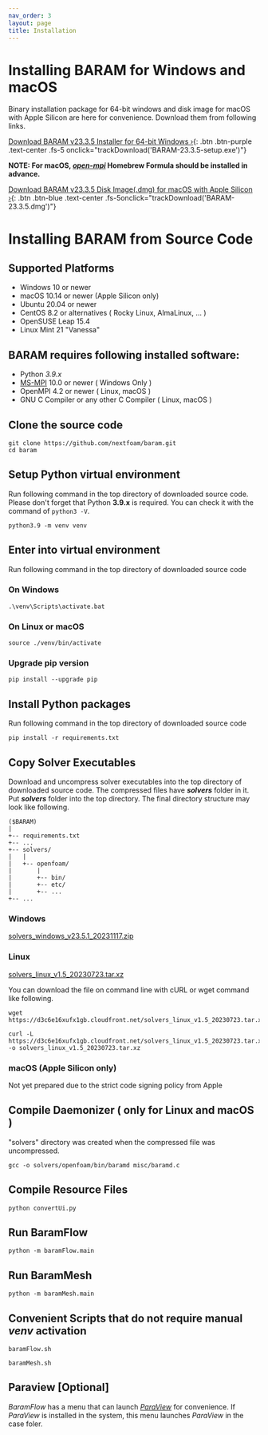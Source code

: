 ```yaml
---
nav_order: 3
layout: page
title: Installation
---
```


# Installing BARAM for Windows and macOS
Binary installation package for 64-bit windows and disk image for macOS with Apple Silicon are here for convenience.
Download them from following links.

[Download BARAM v23.3.5 Installer for 64-bit Windows ›](https://d3c6e16xufx1gb.cloudfront.net/BARAM-23.3.5-setup.exe){: .btn .btn-purple .text-center .fs-5 onclick="trackDownload('BARAM-23.3.5-setup.exe')"}

<!--[Download BARAM v23.3.5 Installer for 64-bit Windows ›](https://d3c6e16xufx1gb.cloudfront.net/BARAM-23.3.5-setup.exe){: .btn .btn-purple .text-center .fs-5}-->

**NOTE: For macOS, [*open-mpi*](https://formulae.brew.sh/formula/open-mpi) Homebrew Formula should be installed in advance.**

[Download BARAM v23.3.5 Disk Image(.dmg) for macOS with Apple Silicon ›](https://d3c6e16xufx1gb.cloudfront.net/BARAM-23.3.5.dmg){: .btn .btn-blue .text-center .fs-5onclick="trackDownload('BARAM-23.3.5.dmg')"}

<!--[Download BARAM v23.3.5 Disk Image(.dmg) for macOS with Apple Silicon ›](https://d3c6e16xufx1gb.cloudfront.net/BARAM-23.3.5.dmg){: .btn .btn-blue .text-center .fs-5}-->

# Installing BARAM from Source Code

## Supported Platforms
* Windows 10 or newer
* macOS 10.14 or newer (Apple Silicon only)
* Ubuntu 20.04 or newer
* CentOS 8.2 or alternatives ( Rocky Linux, AlmaLinux, ... )
* OpenSUSE Leap 15.4
* Linux Mint 21 "Vanessa"

## BARAM requires following installed software:

* Python *3.9.x*
* [MS-MPI](https://docs.microsoft.com/en-us/message-passing-interface/microsoft-mpi) 10.0 or newer ( Windows Only )
* OpenMPI 4.2 or newer ( Linux, macOS )
* GNU C Compiler or any other C Compiler ( Linux, macOS )

## Clone the source code
```commandline
git clone https://github.com/nextfoam/baram.git
cd baram
```

## Setup Python virtual environment

Run following command in the top directory of downloaded source code.
Please don't forget that Python **3.9.x** is required.
You can check it with the command of `python3 -V`.

```commandline
python3.9 -m venv venv
```

## Enter into virtual environment
Run following command in the top directory of downloaded source code

### On Windows
```commandline
.\venv\Scripts\activate.bat
```

### On Linux or macOS
```commandline
source ./venv/bin/activate
```

### Upgrade pip version
```commandline
pip install --upgrade pip
```

## Install Python packages
Run following command in the top directory of downloaded source code
```commandline
pip install -r requirements.txt
```

## Copy Solver Executables
Download and uncompress solver executables into the top directory of downloaded source code.
The compressed files have _**solvers**_ folder in it.
Put _**solvers**_ folder into the top directory.
The final directory structure may look like following.
```
($BARAM)
|
+-- requirements.txt
+-- ...
+-- solvers/
|   |
|   +-- openfoam/
|       |
|       +-- bin/
|       +-- etc/
|       +-- ...
+-- ...
```

### Windows
[solvers_windows_v23.5.1_20231117.zip](https://d3c6e16xufx1gb.cloudfront.net/solvers_windows_v23.5.1_20231117.zip)


### Linux
[solvers_linux_v1.5_20230723.tar.xz](https://d3c6e16xufx1gb.cloudfront.net/solvers_linux_v1.5_20230723.tar.xz)

You can download the file on command line with cURL or wget command like following.

```commandline
wget https://d3c6e16xufx1gb.cloudfront.net/solvers_linux_v1.5_20230723.tar.xz
```

```commandline
curl -L https://d3c6e16xufx1gb.cloudfront.net/solvers_linux_v1.5_20230723.tar.xz -o solvers_linux_v1.5_20230723.tar.xz
```

### macOS (Apple Silicon only)
Not yet prepared due to the strict code signing policy from Apple


## Compile Daemonizer ( only for Linux and macOS )
"solvers" directory was created when the compressed file was uncompressed.
```commandline
gcc -o solvers/openfoam/bin/baramd misc/baramd.c
```

## Compile Resource Files
```commandline
python convertUi.py
```

## Run BaramFlow
```commandline
python -m baramFlow.main
```

## Run BaramMesh
```commandline
python -m baramMesh.main
```

## Convenient Scripts that do not require manual *venv* activation

```commandline
baramFlow.sh
```
```commandline
baramMesh.sh
```

## Paraview [Optional]

*BaramFlow* has a menu that can launch [*ParaView*](https://www.paraview.org/) for convenience.
If *ParaView* is installed in the system, this menu launches *ParaView* in the case foler.
